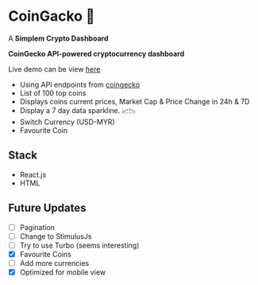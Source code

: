 # CoinGacko 🦖

A **Simplem Crypto Dashboard**

**CoinGecko API-powered cryptocurrency dashboard**

Live demo can be view [here](https://coingicko.netlify.app/)

- Using API endpoints from [coingecko](https://www.coingecko.com/en/api.)
- List of 100 top coins
- Displays coins current prices, Market Cap & Price Change in 24h & 7D
- Display a 7 day data sparkline. 📈📉
- Switch Currency (USD-MYR)
- Favourite Coin

## Stack

- React.js
- HTML

## Future Updates

- [ ] Pagination
- [ ] Change to StimulusJs
- [ ] Try to use Turbo (seems interesting)
- [x] Favourite Coins
- [ ] Add more currencies
- [x] Optimized for mobile view
